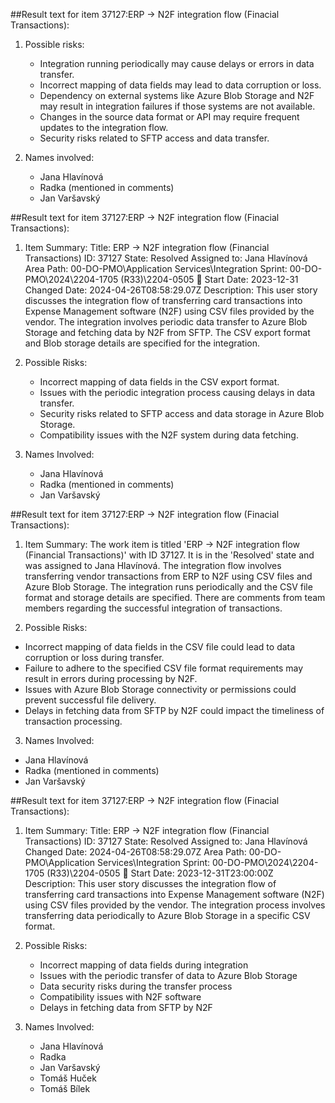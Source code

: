 ##Result text for item 37127:ERP -> N2F integration flow (Finacial Transactions): 
1. Possible risks:
   - Integration running periodically may cause delays or errors in data transfer.
   - Incorrect mapping of data fields may lead to data corruption or loss.
   - Dependency on external systems like Azure Blob Storage and N2F may result in integration failures if those systems are not available.
   - Changes in the source data format or API may require frequent updates to the integration flow.
   - Security risks related to SFTP access and data transfer.

2. Names involved:
   - Jana Hlavínová
   - Radka (mentioned in comments)
   - Jan Varšavský

##Result text for item 37127:ERP -> N2F integration flow (Finacial Transactions): 
1. Item Summary:
   Title: ERP -> N2F integration flow (Financial Transactions)
   ID: 37127
   State: Resolved
   Assigned to: Jana Hlavínová
   Area Path: 00-DO-PMO\Application Services\Integration
   Sprint: 00-DO-PMO\2024\2204-1705 (R33)\2204-0505 🐬
   Start Date: 2023-12-31
   Changed Date: 2024-04-26T08:58:29.07Z
   Description: This user story discusses the integration flow of transferring card transactions into Expense Management software (N2F) using CSV files provided by the vendor. The integration involves periodic data transfer to Azure Blob Storage and fetching data by N2F from SFTP. The CSV export format and Blob storage details are specified for the integration.

2. Possible Risks:
   - Incorrect mapping of data fields in the CSV export format.
   - Issues with the periodic integration process causing delays in data transfer.
   - Security risks related to SFTP access and data storage in Azure Blob Storage.
   - Compatibility issues with the N2F system during data fetching.

3. Names Involved:
   - Jana Hlavínová
   - Radka (mentioned in comments)
   - Jan Varšavský

##Result text for item 37127:ERP -> N2F integration flow (Finacial Transactions): 

1. Item Summary:
The work item is titled 'ERP -> N2F integration flow (Financial Transactions)' with ID 37127. It is in the 'Resolved' state and was assigned to Jana Hlavínová. The integration flow involves transferring vendor transactions from ERP to N2F using CSV files and Azure Blob Storage. The integration runs periodically and the CSV file format and storage details are specified. There are comments from team members regarding the successful integration of transactions.

2. Possible Risks:
- Incorrect mapping of data fields in the CSV file could lead to data corruption or loss during transfer.
- Failure to adhere to the specified CSV file format requirements may result in errors during processing by N2F.
- Issues with Azure Blob Storage connectivity or permissions could prevent successful file delivery.
- Delays in fetching data from SFTP by N2F could impact the timeliness of transaction processing.

3. Names Involved:
- Jana Hlavínová
- Radka (mentioned in comments)
- Jan Varšavský

##Result text for item 37127:ERP -> N2F integration flow (Finacial Transactions): 

1. Item Summary:
   Title: ERP -> N2F integration flow (Financial Transactions)
   ID: 37127
   State: Resolved
   Assigned to: Jana Hlavínová
   Changed Date: 2024-04-26T08:58:29.07Z
   Area Path: 00-DO-PMO\Application Services\Integration
   Sprint: 00-DO-PMO\2024\2204-1705 (R33)\2204-0505 🐬
   Start Date: 2023-12-31T23:00:00Z
   Description: This user story discusses the integration flow of transferring card transactions into Expense Management software (N2F) using CSV files provided by the vendor. The integration process involves transferring data periodically to Azure Blob Storage in a specific CSV format.

2. Possible Risks:
   - Incorrect mapping of data fields during integration
   - Issues with the periodic transfer of data to Azure Blob Storage
   - Data security risks during the transfer process
   - Compatibility issues with N2F software
   - Delays in fetching data from SFTP by N2F

3. Names Involved:
   - Jana Hlavínová
   - Radka
   - Jan Varšavský
   - Tomáš Huček
   - Tomáš Bílek

